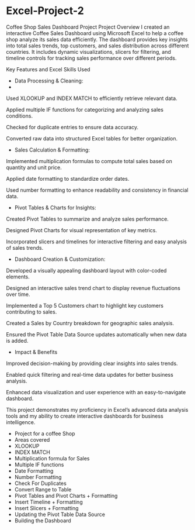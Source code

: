# Excel-Project-2

Coffee Shop Sales Dashboard Project
Project Overview
I created an interactive Coffee Sales Dashboard using Microsoft Excel to help a coffee shop analyze its sales data efficiently. The dashboard provides key insights into total sales trends, top customers, and sales distribution across different countries. It includes dynamic visualizations, slicers for filtering, and timeline controls for tracking sales performance over different periods.

Key Features and Excel Skills Used

- Data Processing & Cleaning:
- 
Used XLOOKUP and INDEX MATCH to efficiently retrieve relevant data.

Applied multiple IF functions for categorizing and analyzing sales conditions.

Checked for duplicate entries to ensure data accuracy.

Converted raw data into structured Excel tables for better organization.

- Sales Calculation & Formatting:
  
Implemented multiplication formulas to compute total sales based on quantity and unit price.

Applied date formatting to standardize order dates.

Used number formatting to enhance readability and consistency in financial data.

- Pivot Tables & Charts for Insights:
  
Created Pivot Tables to summarize and analyze sales performance.

Designed Pivot Charts for visual representation of key metrics.

Incorporated slicers and timelines for interactive filtering and easy analysis of sales trends.

- Dashboard Creation & Customization:
  
Developed a visually appealing dashboard layout with color-coded elements.

Designed an interactive sales trend chart to display revenue fluctuations over time.

Implemented a Top 5 Customers chart to highlight key customers contributing to sales.

Created a Sales by Country breakdown for geographic sales analysis.

Ensured the Pivot Table Data Source updates automatically when new data is added.

- Impact & Benefits
  
Improved decision-making by providing clear insights into sales trends.

Enabled quick filtering and real-time data updates for better business analysis.

Enhanced data visualization and user experience with an easy-to-navigate dashboard.

This project demonstrates my proficiency in Excel’s advanced data analysis tools and my ability to create interactive dashboards for business intelligence.



 - Project for a coffee Shop
 - Areas covered
 - XLOOKUP
 - INDEX MATCH
 - Multiplication formula for Sales
 - Multiple IF functions
 - Date Formatting
 - Number Formatting
 - Check For Duplicates
 - Convert Range to Table
 - Pivot Tables and Pivot Charts + Formatting
 - Insert Timeline + Formatting
 - Insert Slicers + Formatting
 - Updating the Pivot Table Data Source
 - Building the Dashboard
